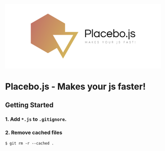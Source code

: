 ![Placebo.js cover](cover.png)
# Placebo.js - Makes your js faster!

## Getting Started
### 1. Add `*.js` to `.gitignore`.
### 2. Remove cached files 
```shell
$ git rm -r --cached .
```